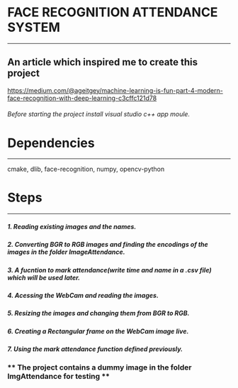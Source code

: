# FACE RECOGNITION ATTENDANCE SYSTEM
---

## An article which inspired me to create this project

https://medium.com/@ageitgey/machine-learning-is-fun-part-4-modern-face-recognition-with-deep-learning-c3cffc121d78

###### Before starting the project install visual studio c++ app moule.

# Dependencies
---

cmake,
dlib,
face-recognition,
numpy,
opencv-python

# Steps
---

##### 1. Reading existing images and the names.
##### 2. Converting BGR to RGB images and finding the encodings of the images in the folder ImageAttendance.
##### 3. A fucntion to mark attendance(write time and name in a .csv file) which will be used later.
##### 4. Acessing the WebCam and reading the images.
##### 5. Resizing the images and changing them from BGR to RGB.
##### 6. Creating a Rectangular frame on the WebCam image live.
##### 7. Using the mark attendance function defined previously.



### ** The project contains a dummy image in the folder ImgAttendance for testing **
